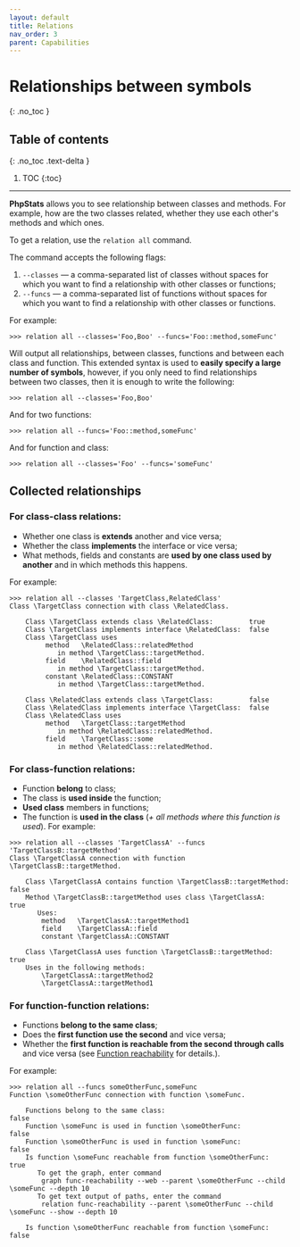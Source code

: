 ```yaml
---
layout: default
title: Relations
nav_order: 3
parent: Capabilities
---
```


# Relationships between symbols
{: .no_toc }

## Table of contents
{: .no_toc .text-delta }

1. TOC
{:toc}

---

**PhpStats** allows you to see relationship between classes and methods. For example, how are the two classes related, whether they use each other's methods and which ones.

To get a relation, use the `relation all` command.

The command accepts the following flags:

1. `--classes` — a comma-separated list of classes without spaces for which you want to find a relationship with other classes or functions;
2. `--funcs` — a comma-separated list of functions without spaces for which you want to find a relationship with other classes or functions.

For example:

```
>>> relation all --classes='Foo,Boo' --funcs='Foo::method,someFunc'
```

Will output all relationships, between classes, functions and between each class and function. This extended syntax is used to **easily specify a large number of symbols**, however, if you only need to find relationships between two classes, then it is enough to write the following:

```
>>> relation all --classes='Foo,Boo'
```

And for two functions:

```
>>> relation all --funcs='Foo::method,someFunc'
```

And for function and class:

```
>>> relation all --classes='Foo' --funcs='someFunc'
```

## Collected relationships

### For **class-class** relations:

- Whether one class is **extends** another and vice versa;
- Whether the class **implements** the interface or vice versa;
- What methods, fields and constants are **used by one class used by another** and in which methods this happens.

For example:

```
>>> relation all --classes 'TargetClass,RelatedClass'
Class \TargetClass connection with class \RelatedClass.

    Class \TargetClass extends class \RelatedClass:         true
    Class \TargetClass implements interface \RelatedClass:  false
    Class \TargetClass uses
         method   \RelatedClass::relatedMethod
            in method \TargetClass::targetMethod.
         field    \RelatedClass::field
            in method \TargetClass::targetMethod.
         constant \RelatedClass::CONSTANT
            in method \TargetClass::targetMethod.

    Class \RelatedClass extends class \TargetClass:         false
    Class \RelatedClass implements interface \TargetClass:  false
    Class \RelatedClass uses
         method   \TargetClass::targetMethod
            in method \RelatedClass::relatedMethod.
         field    \TargetClass::some
            in method \RelatedClass::relatedMethod.
```

### For **class-function** relations:

- Function **belong** to class;
- The class is **used inside** the function;
- **Used class** members in functions;
- The function is **used in the class** (*+ all methods where this function is used*).
For example:

```
>>> relation all --classes 'TargetClassA' --funcs 'TargetClassB::targetMethod'
Class \TargetClassA connection with function \TargetClassB::targetMethod.

    Class \TargetClassA contains function \TargetClassB::targetMethod:   false
    Method \TargetClassB::targetMethod uses class \TargetClassA:         true
       Uses:
        method   \TargetClassA::targetMethod1
        field    \TargetClassA::field
        constant \TargetClassA::CONSTANT

    Class \TargetClassA uses function \TargetClassB::targetMethod:       true
    Uses in the following methods:
        \TargetClassA::targetMethod2
        \TargetClassA::targetMethod1
```

### For **function-function** relations:

- Functions **belong to the same class**;
- Does the **first function use the second** and vice versa;
- Whether the **first function is reachable from the second through calls** and vice versa (see [Function reachability](/phpstats-docs/docs/capabilities/function_reachability/) for details.).

For example:

```
>>> relation all --funcs someOtherFunc,someFunc
Function \someOtherFunc connection with function \someFunc.

    Functions belong to the same class:                             false
    Function \someFunc is used in function \someOtherFunc:          false
    Function \someOtherFunc is used in function \someFunc:          false
    Is function \someFunc reachable from function \someOtherFunc:   true
       To get the graph, enter command
        graph func-reachability --web --parent \someOtherFunc --child \someFunc --depth 10
       To get text output of paths, enter the command
        relation func-reachability --parent \someOtherFunc --child \someFunc --show --depth 10

    Is function \someOtherFunc reachable from function \someFunc:   false
```